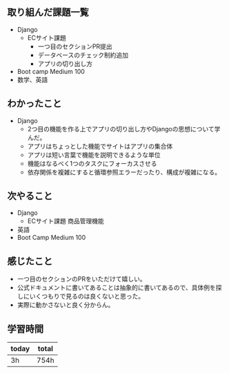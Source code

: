 ## 取り組んだ課題一覧
- Django
	- ECサイト課題
		- 一つ目のセクションPR提出
		- データベースのチェック制約追加
		- アプリの切り出し方
- Boot camp Medium 100
- 数学、英語
## わかったこと
- Django
	- 2つ目の機能を作る上でアプリの切り出し方やDjangoの思想について学んだ。
	- アプリはちょっとした機能でサイトはアプリの集合体
	- アプリは短い言葉で機能を説明できるような単位
	- 機能はなるべく1つのタスクにフォーカスさせる
	- 依存関係を複雑にすると循環参照エラーだったり、構成が複雑になる。
## 次やること
- Django
	- ECサイト課題 商品管理機能
- 英語
- Boot Camp Medium 100
## 感じたこと
- 一つ目のセクションのPRをいただけて嬉しい。
- 公式ドキュメントに書いてあることは抽象的に書いてあるので、具体例を探しにいくつもりで見るのは良くないと思った。
- 実際に動かさないと良く分からん。
## 学習時間

| today | total |
| ----- | ----- |
| 3h    | 754h  |
